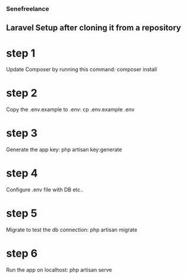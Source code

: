 ### Senefreelance


## Laravel Setup after cloning it from a repository

# step 1

Update Composer by running this command:  composer install

# step 2

Copy the .env.example to .env: cp .env.example .env

# step 3 

Generate the app key: php artisan key:generate

# step 4

Configure .env file with DB etc..

# step 5

Migrate to test the db connection: php artisan migrate

# step 6

Run the app on localhost: php artisan serve







